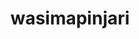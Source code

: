 ---
title: wasimapinjari
github: https://github.com/wasimapinjari
mode: dark
transition: 1s
score: 74.9
archetype:
- Badges | Tags | Icons
---